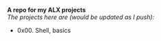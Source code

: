 **A repo for my ALX projects**\
_The projects here are (would be updated as I push):_

- 0x00. Shell, basics

